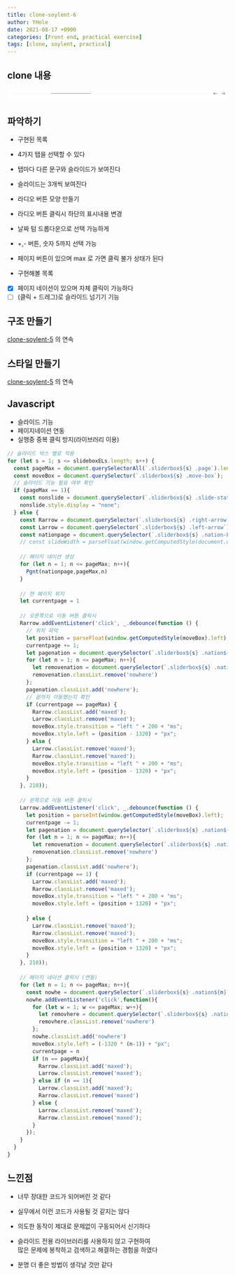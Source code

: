 ```yaml
---
title: clone-soylent-6
author: YHole
date: 2021-08-17 +0900
categories: [Front end, practical exercise]
tags: [clone, soylent, practical]
---
```


## clone 내용

![section](/assets/img/soylent/slide4.PNG)

## 파악하기

- 구현된 목록

- 4가지 탭을 선택할 수 있다
- 탭마다 다른 문구와 슬라이드가 보여진다
- 슬라이드는 3개씩 보여진다 
- 라디오 버튼 모양 만들기
- 라디오 버튼 클릭시 하단의 표시내용 변경
- 날짜 텀 드롭다운으로 선택 가능하게
- +,- 버튼, 숫자 5까지 선택 가능
- 페이지 버튼이 있으며 max 로 가면 클릭 불가 상태가 된다

- 구현해볼 목록

- [x] 페이지 네이션이 있으며 자체 클릭이 가능하다
- [ ] (클릭 + 드레그)로 슬라이드 넘기기 기능

## 구조 만들기

[clone-soylent-5](https://yhole.netlify.app/posts/clone-soylent-5/) 의 연속

## 스타일 만들기

[clone-soylent-5](https://yhole.netlify.app/posts/clone-soylent-5/) 의 연속

## Javascript

- 슬라이드 기능
- 페이지네이션 연동
- 실행중 중복 클릭 방지(라이브러리 이용)

```javascript
// 슬라이드 박스 별로 적용
for (let s = 1; s <= slideboxELs.length; s++) {
  const pageMax = document.querySelectorAll(`.sliderbox${s} .page`).length;
  const moveBox = document.querySelector(`.sliderbox${s} .move-box`);
  // 슬라이드 기능 필요 여부 확인
  if (pageMax == 1){
    const nonslide = document.querySelector(`.sliderbox${s} .slide-status`)
    nonslide.style.display = "none";
  } else {
    const Rarrow = document.querySelector(`.sliderbox${s} .right-arrow`);
    const Larrow = document.querySelector(`.sliderbox${s} .left-arrow`);
    const nationpage = document.querySelector(`.sliderbox${s} .nation-bar`);
    // const slideWidth = parseFloat(window.getComputedStyle(document.querySelector(`.sliderbox${s} .slide-bar`)).width)
    
    // 페이지 네이션 생성
    for (let n = 1; n <= pageMax; n++){
      Pgnt(nationpage,pageMax,n)
    }

    // 현 페이지 위치
    let currentpage = 1

    // 오른쪽으로 이동 버튼 클릭시
    Rarrow.addEventListener('click', _.debounce(function () {
      // 위치 파악
      let position = parseFloat(window.getComputedStyle(moveBox).left);
      currentpage += 1;
      let pagenation = document.querySelector(`.sliderbox${s} .nation${currentpage}`)
      for (let n = 1; n <= pageMax; n++){
        let removenation = document.querySelector(`.sliderbox${s} .nation${n}`)
        removenation.classList.remove('nowhere')
      };
      pagenation.classList.add('nowhere');
      // 끝까지 이동했는지 확인
      if (currentpage == pageMax) {
        Rarrow.classList.add('maxed');
        Larrow.classList.remove('maxed');
        moveBox.style.transition = "left " + 200 + "ms";
        moveBox.style.left = (position - 1320) + "px";
      } else {
        Larrow.classList.remove('maxed');
        Rarrow.classList.remove('maxed');
        moveBox.style.transition = "left " + 200 + "ms";
        moveBox.style.left = (position - 1320) + "px";
      }
    }, 210));

    // 왼쪽으로 이동 버튼 클릭시
    Larrow.addEventListener('click', _.debounce(function () {
      let position = parseInt(window.getComputedStyle(moveBox).left);
      currentpage -= 1;
      let pagenation = document.querySelector(`.sliderbox${s} .nation${currentpage}`)
      for (let n = 1; n <= pageMax; n++){
        let removenation = document.querySelector(`.sliderbox${s} .nation${n}`)
        removenation.classList.remove('nowhere')
      };
      pagenation.classList.add('nowhere');
      if (currentpage == 1) {
        Larrow.classList.add('maxed');
        Rarrow.classList.remove('maxed');
        moveBox.style.transition = "left " + 200 + "ms";
        moveBox.style.left = (position + 1320) + "px";
        
      } else {
        Larrow.classList.remove('maxed');
        Rarrow.classList.remove('maxed');
        moveBox.style.transition = "left " + 200 + "ms";
        moveBox.style.left = (position + 1320) + "px";
      }
    }, 210));

    // 페이지 네이션 클릭시 (연동)
    for (let n = 1; n <= pageMax; n++){
      const nowhe = document.querySelector(`.sliderbox${s} .nation${n}`);
      nowhe.addEventListener('click',function(){
        for (let w = 1; w <= pageMax; w++){
          let removhere = document.querySelector(`.sliderbox${s} .nation${w}`)
          removhere.classList.remove('nowhere')
        };
        nowhe.classList.add('nowhere')
        moveBox.style.left = (-1320 * (n-1)) + "px";
        currentpage = n
        if (n == pageMax){
          Rarrow.classList.add('maxed');
          Larrow.classList.remove('maxed');
        } else if (n == 1){
          Larrow.classList.add('maxed');
          Rarrow.classList.remove('maxed')
        } else {
          Larrow.classList.remove('maxed');
          Rarrow.classList.remove('maxed');
        }
      });
    }
  }
}
```

## 느낀점

- 너무 장대한 코드가 되어버린 것 같다
- 실무에서 이런 코드가 사용될 것 같지는 않다
- 의도한 동작이 제대로 문제없이 구동되어서 신기하다

- 슬라이드 전용 라이브러리를 사용하지 않고 구현하여  
많은 문제에 봉착하고 검색하고 해결하는 경험을 하였다
- 분명 더 좋은 방법이 생각날 것만 같다
